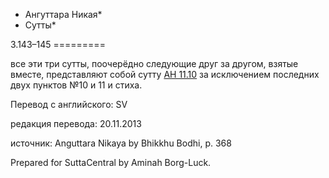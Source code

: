 * Ангуттара Никая*
* Сутты*

3\.143–145
\=\=\=\=\=\=\=\=\=

все эти три сутты, поочерёдно следующие друг за другом, взятые вместе, представляют собой сутту [АН 11\.10](/an11\.10/ru/sv) за исключением последних двух пунктов №10 и 11 и стиха\.

Перевод с английского: SV

редакция перевода: 20\.11\.2013

источник: Anguttara Nikaya by Bhikkhu Bodhi, p\. 368

Prepared for SuttaCentral by Aminah Borg\-Luck\.